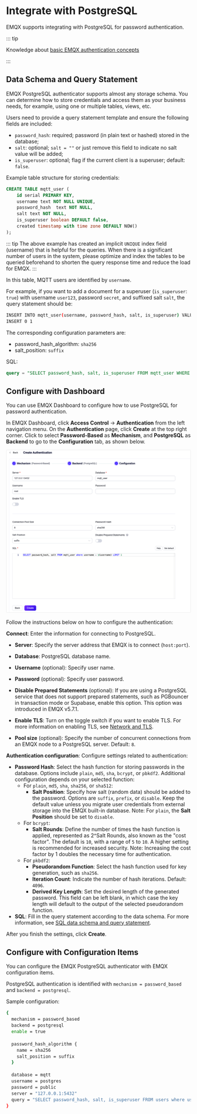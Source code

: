 # Integrate with PostgreSQL

EMQX supports integrating with PostgreSQL for password authentication. 

::: tip

Knowledge about [basic EMQX authentication concepts](../authn/authn.md)

:::

## Data Schema and Query Statement

EMQX PostgreSQL authenticator supports almost any storage schema. You can determine how to store credentials and access them as your business needs, for example, using one or multiple tables, views, etc.

Users need to provide a query statement template and ensure the following fields are included:

- `password_hash`: required; password (in plain text or hashed) stored in the database; 
- `salt`: optional; `salt = ""` or just remove this field to indicate no salt value will be added; 
- `is_superuser`: optional; flag if the current client is a superuser; default: `false`.

Example table structure for storing credentials:

```sql
CREATE TABLE mqtt_user (
    id serial PRIMARY KEY,
    username text NOT NULL UNIQUE,
    password_hash  text NOT NULL,
    salt text NOT NULL,
    is_superuser boolean DEFAULT false,
    created timestamp with time zone DEFAULT NOW()
);
```

::: tip
The above example has created an implicit `UNIQUE` index field (username) that is helpful for the queries.
When there is a significant number of users in the system, please optimize and index the tables to be queried beforehand to shorten the query response time and reduce the load for EMQX.
:::

In this table, MQTT users are identified by `username`.

For example, if you want to add a document for a superuser (`is_superuser`: `true`) with username `user123`, password `secret`, and suffixed salt `salt`, the query statement should be:

```bash
INSERT INTO mqtt_user(username, password_hash, salt, is_superuser) VALUES ('user123', 'bede90386d450cea8b77b822f8887065e4e5abf132c2f9dccfcc7fbd4cba5e35', 'salt', true);
INSERT 0 1
```

The corresponding configuration parameters are:

- password_hash_algorithm: `sha256`
- salt_position: `suffix`

SQL: 

```sql
query = "SELECT password_hash, salt, is_superuser FROM mqtt_user WHERE username = ${username} LIMIT 1"
```

## Configure with Dashboard

You can use EMQX Dashboard to configure how to use PostgreSQL for password authentication. 

In EMQX Dashboard, click **Access Control** -> **Authentication** from the left navigation menu. On the **Authentication** page, click **Create** at the top right corner. Click to select **Password-Based** as **Mechanism**, and **PostgreSQL** as **Backend** to go to the **Configuration** tab, as shown below. 

<img src="./assets/authn-postgresql.png" alt="Authentication with postgresql" style="zoom:67%;" />

Follow the instructions below on how to configure the authentication:

**Connect**: Enter the information for connecting to PostgreSQL.

- **Server**: Specify the server address that EMQX is to connect (`host:port`).
- **Database**: PostgreSQL database name.
- **Username** (optional): Specify user name. 
- **Password** (optional): Specify user password. 
- **Disable Prepared Statements** (optional): If you are using a PostgreSQL service that does not support prepared statements, such as PGBouncer in transaction mode or Supabase, enable this option. This option was introduced in EMQX v5.7.1.
- **Enable TLS**: Turn on the toggle switch if you want to enable TLS. For more information on enabling TLS, see [Network and TLS](../../network/overview.md).

- **Pool size** (optional): Specify the number of concurrent connections from an EMQX node to a PostgreSQL server. Default: `8`. 

**Authentication configuration**: Configure settings related to authentication:

- **Password Hash**: Select the hash function for storing passwords in the database. Options include `plain`, `md5`, `sha`, `bcrypt`, or `pbkdf2`. Additional configuration depends on your selected function:
  - For `plain`, `md5`, `sha`, `sha256`, or `sha512`:
    - **Salt Position**: Specify how salt (random data) should be added to the password. Options are `suffix`, `prefix`, or `disable`. Keep the default value unless you migrate user credentials from external storage into the EMQX built-in database. Note: For `plain`, the **Salt Position** should be set to `disable`.
  - For `bcrypt`:
    - **Salt Rounds**: Define the number of times the hash function is applied, represented as 2^Salt Rounds, also known as the "cost factor". The default is `10`, with a range of `5` to `10`. A higher setting is recommended for increased security. Note: Increasing the cost factor by 1 doubles the necessary time for authentication.
  - For `pkbdf2`:
    - **Pseudorandom Function**: Select the hash function used for key generation, such as `sha256`.
    - **Iteration Count**: Indicate the number of hash iterations. Default:  `4096`.
    - **Derived Key Length**: Set the desired length of the generated password. This field can be left blank, in which case the key length will default to the output of the selected pseudorandom function.
- **SQL**: Fill in the query statement according to the data schema. For more information, see [SQL data schema and query statement](#sql-table-structure-and-query-statement). 

After you finish the settings, click **Create**.

## Configure with Configuration Items

You can configure the EMQX PostgreSQL authenticator with EMQX configuration items. <!--For detailed operation steps, see [authn-postgresql:authentication](../../configuration/configuration-manual.html#authn-postgresql:authentication). -->

PostgreSQL authentication is identified with `mechanism = password_based` and `backend = postgresql`.

Sample configuration:

```bash
{
  mechanism = password_based
  backend = postgresql
  enable = true

  password_hash_algorithm {
    name = sha256
    salt_position = suffix
  }

  database = mqtt
  username = postgres
  password = public
  server = "127.0.0.1:5432"
  query = "SELECT password_hash, salt, is_superuser FROM users where username = ${username} LIMIT 1"
}
```
